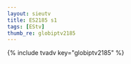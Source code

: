 ```yaml
--- 
layout: sieutv
title: ES2185 s1
tags: [EStv]
thumb_re: globiptv2185
---
```

{% include tvadv key="globiptv2185" %} 
